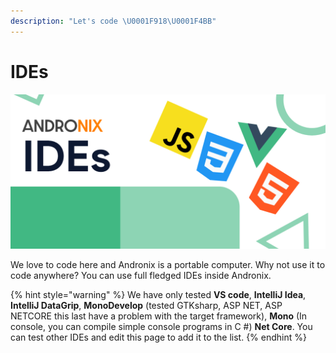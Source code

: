 ```yaml
---
description: "Let's code \U0001F918\U0001F4BB"
---
```


# IDEs

![](../../.gitbook/assets/ide_banner.png)

We love to code here and Andronix is a portable computer. Why not use it to code anywhere? You can use full fledged IDEs inside Andronix.

{% hint style="warning" %}
We have only tested **VS code**, **IntelliJ Idea**, **IntelliJ DataGrip**, **MonoDevelop** \(tested GTKsharp, ASP NET, ASP NETCORE this last have a problem with the target framework\), **Mono** \(In console, you can compile simple console programs in C \#\) **Net Core**. You can test other IDEs and edit this page to add it to the list.
{% endhint %}



